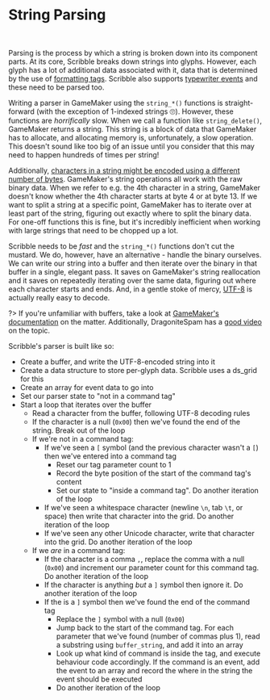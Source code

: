 # String Parsing

&nbsp;

Parsing is the process by which a string is broken down into its component parts. At its core, Scribble breaks down strings into glyphs. However, each glyph has a lot of additional data associated with it, data that is determined by the use of [formatting tags](text-formatting). Scribble also supports [typewriter events](hdiw-typewriter-and-events) and these need to be parsed too.

Writing a parser in GameMaker using the `string_*()` functions is straight-forward (with the exception of 1-indexed strings 🙄). However, these functions are _horrifically_ slow. When we call a function like `string_delete()`, GameMaker returns a string. This string is a block of data that GameMaker has to allocate, and allocating memory is, unfortunately, a slow operation. This doesn't sound like too big of an issue until you consider that this may need to happen hundreds of times per string!

Additionally, [characters in a string might be encoded using a different number of bytes](hdiw-what-even-is-a-string-anyway). GameMaker's string operations all work with the raw binary data. When we refer to e.g. the 4th character in a string, GameMaker doesn't know whether the 4th character starts at byte 4 or at byte 13. If we want to split a string at a specific point, GameMaker has to iterate over at least part of the string, figuring out exactly where to split the binary data. For one-off functions this is fine, but it's incredibly inefficient when working with large strings that need to be chopped up a lot.

Scribble needs to be _fast_ and the `string_*()` functions don't cut the mustard. We do, however, have an alternative - handle the binary ourselves. We can write our string into a buffer and then iterate over the binary in that buffer in a single, elegant pass. It saves on GameMaker's string reallocation and it saves on repeatedly iterating over the same data, figuring out where each character starts and ends. And, in a gentle stoke of mercy, [UTF-8](hdiw-what-even-is-a-string-anyway) is actually really easy to decode.

?> If you're unfamiliar with buffers, take a look at [GameMaker's documentation](https://manual.yoyogames.com/GameMaker_Language/GML_Reference/Buffers/Buffers.htm) on the matter. Additionally, DragoniteSpam has a [good video](https://www.youtube.com/watch?v=xfUcVqEtYz4) on the topic.

Scribble's parser is built like so:

- Create a buffer, and write the UTF-8-encoded string into it
- Create a data structure to store per-glyph data. Scribble uses a ds_grid for this
- Create an array for event data to go into
- Set our parser state to "not in a command tag"
- Start a loop that iterates over the buffer
  - Read a character from the buffer, following UTF-8 decoding rules
  - If the character is a null (`0x00`) then we've found the end of the string. Break out of the loop
  - If we're not in a command tag:
    - If we've seen a `[` symbol (and the previous character wasn't a `[`) then we've entered into a command tag
	  - Reset our tag parameter count to 1
	  - Record the byte position of the start of the command tag's content
	  - Set our state to "inside a command tag". Do another iteration of the loop
	- If we've seen a whitespace character (newline `\n`, tab `\t`, or space) then write that character into the grid. Do another iteration of the loop
	- If we've seen any other Unicode character, write that character into the grid. Do another iteration of the loop
  - If we _are_ in a command tag:
    - If the character is a comma `,`, replace the comma with a null (`0x00`) and increment our parameter count for this command tag. Do another iteration of the loop
	- If the character is anything _but_ a `]` symbol then ignore it. Do another iteration of the loop
	- If the is a `]` symbol then we've found the end of the command tag
	  - Replace the `]` symbol with a null (`0x00`)
	  - Jump back to the start of the command tag. For each parameter that we've found (number of commas plus 1), read a substring using `buffer_string`, and add it into an array
	  - Look up what kind of command is inside the tag, and execute behaviour code accordingly. If the command is an event, add the event to an array and record the where in the string the event should be executed
	  - Do another iteration of the loop

